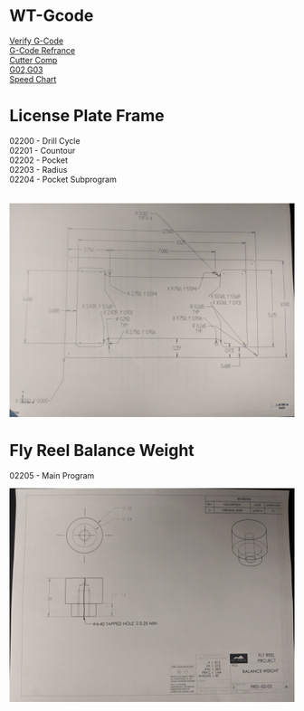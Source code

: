 # WT-Gcode
[Verify G-Code](https://nraynaud.github.io/webgcode/)<br />
[G-Code Refrance](http://www.helmancnc.com/)<br />
[Cutter Comp](http://www.cnctrainingcentre.com/video-tutorials/cutter-compensation/)<br />
[G02,G03](https://www.cnccookbook.com/cnc-g-code-arc-circle-g02-g03/)<br />
[Speed Chart](http://www.endmill.com/pages/training/Speed%20and%20Feed%20-%20HSS%20End%20Mills.pdf)<br />



# License Plate Frame

02200 - Drill Cycle <br />
02201 - Countour <br />
02202 - Pocket <br />
02203 - Radius <br />
02204 - Pocket Subprogram<br />
<br /><br />
![alt text](IMG_20180912_091057.jpg)

# Fly Reel Balance Weight

02205 - Main Program </br>

![alt text](IMG_20181001_081248.jpg)
